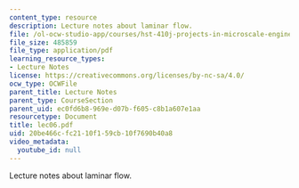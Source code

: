 ```yaml
---
content_type: resource
description: Lecture notes about laminar flow.
file: /ol-ocw-studio-app/courses/hst-410j-projects-in-microscale-engineering-for-the-life-sciences-spring-2007/20be466cfc2110f159cb10f7690b40a8_lec06.pdf
file_size: 485859
file_type: application/pdf
learning_resource_types:
- Lecture Notes
license: https://creativecommons.org/licenses/by-nc-sa/4.0/
ocw_type: OCWFile
parent_title: Lecture Notes
parent_type: CourseSection
parent_uid: ec0fd6b8-969e-d07b-f605-c8b1a607e1aa
resourcetype: Document
title: lec06.pdf
uid: 20be466c-fc21-10f1-59cb-10f7690b40a8
video_metadata:
  youtube_id: null
---
```

Lecture notes about laminar flow.